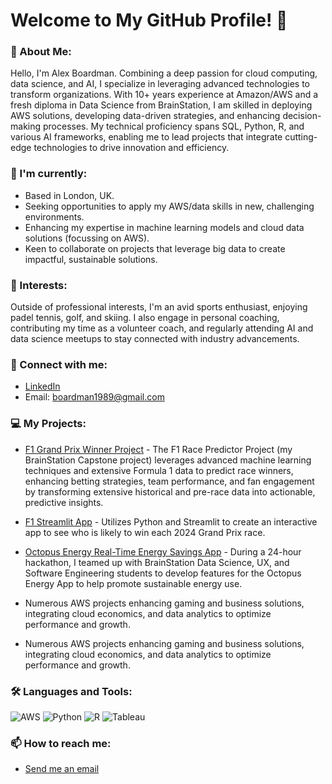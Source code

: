 # Welcome to My GitHub Profile! 🌅

### 💫 About Me:
Hello, I'm Alex Boardman. Combining a deep passion for cloud computing, data science, and AI, I specialize in leveraging advanced technologies to transform organizations. With 10+ years experience at Amazon/AWS and a fresh diploma in Data Science from BrainStation, I am skilled in deploying AWS solutions, developing data-driven strategies, and enhancing decision-making processes. My technical proficiency spans SQL, Python, R, and various AI frameworks, enabling me to lead projects that integrate cutting-edge technologies to drive innovation and efficiency.

### 🌱 I'm currently:
- Based in London, UK.
- Seeking opportunities to apply my AWS/data skills in new, challenging environments.
- Enhancing my expertise in machine learning models and cloud data solutions (focussing on AWS).
- Keen to collaborate on projects that leverage big data to create impactful, sustainable solutions.

### 🎹 Interests:
Outside of professional interests, I'm an avid sports enthusiast, enjoying padel tennis, golf, and skiing. I also engage in personal coaching, contributing my time as a volunteer coach, and regularly attending AI and data science meetups to stay connected with industry advancements.

### 🔗 Connect with me:
- [LinkedIn](https://www.linkedin.com/in/alexboardman/)
- Email: boardman1989@gmail.com

### 💻 My Projects:

- [F1 Grand Prix Winner Project](https://github.com/Aboard89/f1_race_predictor) - The F1 Race Predictor Project (my BrainStation Capstone project) leverages advanced machine learning techniques and extensive Formula 1 data to predict race winners, enhancing betting strategies, team performance, and fan engagement by transforming extensive historical and pre-race data into actionable, predictive insights.
- [F1 Streamlit App](https://github.com/Aboard89/F1_Streamlit_App) - Utilizes Python and Streamlit to create an interactive app to see who is likely to win each 2024 Grand Prix race.
- [Octopus Energy Real-Time Energy Savings App](https://drive.google.com/file/d/1vsbu1SmvomaJEzHuaQZ9yIVozv-yw3sx/view?usp=sharing) - During a 24-hour hackathon, I teamed up with BrainStation Data Science, UX, and Software Engineering students to develop features for the Octopus Energy App to help promote sustainable energy use.
- Numerous AWS projects enhancing gaming and business solutions, integrating cloud economics, and data analytics to optimize performance and growth.

- Numerous AWS projects enhancing gaming and business solutions, integrating cloud economics, and data analytics to optimize performance and growth.

### 🛠️ Languages and Tools:
![AWS](https://img.shields.io/badge/AWS-232F3E?style=for-the-badge&logo=amazonaws&logoColor=white)
![Python](https://img.shields.io/badge/Python-3776AB?style=for-the-badge&logo=python&logoColor=white)
![R](https://img.shields.io/badge/R-276DC3?style=for-the-badge&logo=r&logoColor=white)
![Tableau](https://img.shields.io/badge/Tableau-E97627?style=for-the-badge&logo=tableau&logoColor=white)


### 📫 How to reach me:
- [Send me an email](mailto:boardman1989@gmail.com)
